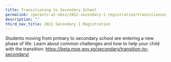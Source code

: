 ```yaml
---
title: Transitioning to Secondary School
permalink: /parents-at-nbss/2022-secondary-1-registration/transitioning-to-secondary-school/
description: ""
third_nav_title: 2022 Secondary 1 Registration
---
```


<p>Students moving from primary to secondary school are entering a new phase of life. Learn about common challenges and how to help your child with the transition: <a href="https://beta.moe.gov.sg/secondary/transition-to-secondary/">https://beta.moe.gov.sg/secondary/transition-to-secondary/</a></p>